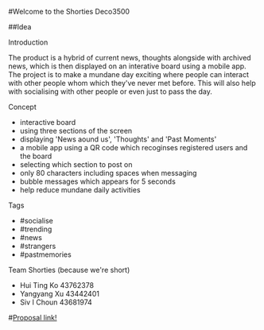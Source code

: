 #Welcome to the Shorties Deco3500

##Idea

Introduction

The product is a hybrid of current news, thoughts alongside with archived news, which is then displayed on an interative board using a mobile app. The project is to make a mundane day exciting where people can interact with other people whom which they've never met before. This will also help with socialising with other people or even just to pass the day.

Concept

- interactive board
- using three sections of the screen
- displaying 'News aound us', 'Thoughts' and 'Past Moments'
- a mobile app using a QR code which recoginses registered users and the board
- selecting which section to post on
- only 80 characters including spaces when messaging
- bubble messages which appears for 5 seconds
- help reduce mundane daily activities

Tags

- #socialise
- #trending
- #news
- #strangers
- #pastmemories
 

Team Shorties (because we're short)

- Hui Ting Ko 43762378
- Yangyang Xu 43442401
- Siv I Choun 43681974

#[Proposal link!](#)
